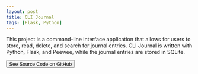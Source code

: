 ```yaml
---
layout: post
title: CLI Journal
tags: [Flask, Python]
---
```


This project is a command-line interface application that allows for users to store, read, delete, and search for journal entries. CLI Journal is written with Python, Flask, and Peewee, while the journal entries are stored in SQLite.

<a href="http://github.com/avijeets/cli-journal"><button class='c-btn c-btn--full'>See Source Code on GitHub</button></a>
